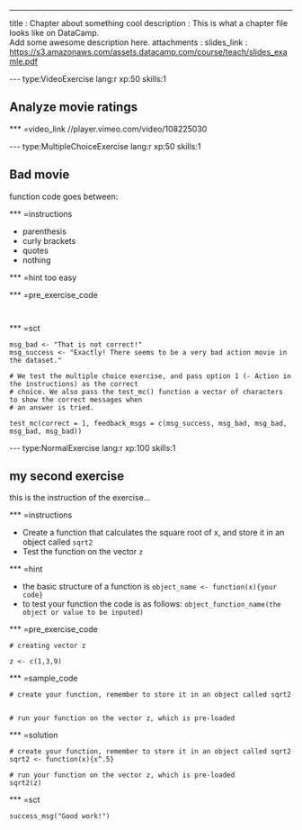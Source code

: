 ---
title       : Chapter about something cool
description : This is what a chapter file looks like on DataCamp.<br>Add some awesome description here.
attachments :
  slides_link : https://s3.amazonaws.com/assets.datacamp.com/course/teach/slides_examle.pdf

--- type:VideoExercise lang:r xp:50 skills:1
## Analyze movie ratings


*** =video_link
//player.vimeo.com/video/108225030

--- type:MultipleChoiceExercise lang:r xp:50 skills:1
## Bad movie

function code goes between:

*** =instructions
- parenthesis
- curly brackets
- quotes
- nothing

*** =hint
too easy

*** =pre_exercise_code
```{r}


```

*** =sct
```{r}
msg_bad <- "That is not correct!"
msg_success <- "Exactly! There seems to be a very bad action movie in the dataset."

# We test the multiple choice exercise, and pass option 1 (- Action in the instructions) as the correct 
# choice. We also pass the test_mc() function a vector of characters to show the correct messages when 
# an answer is tried.
	
test_mc(correct = 1, feedback_msgs = c(msg_success, msg_bad, msg_bad, msg_bad, msg_bad)) 
```

--- type:NormalExercise lang:r xp:100 skills:1
## my second exercise

this is the instruction of the exercise...


*** =instructions
- Create a function that calculates the square root of x, and store it in an object called `sqrt2`
- Test the function on the vector `z` 

*** =hint
- the basic structure of a function is `object_name <- function(x){your code}`
- to test your function the code is as follows: `object_function_name(the object or value to be inputed)`

*** =pre_exercise_code
```{r}
# creating vector z

z <- c(1,3,9)

```

*** =sample_code
```{r}
# create your function, remember to store it in an object called sqrt2


# run your function on the vector z, which is pre-loaded

```

*** =solution
```{r}
# create your function, remember to store it in an object called sqrt2
sqrt2 <- function(x){x^.5}

# run your function on the vector z, which is pre-loaded
sqrt2(z)
```

*** =sct
```{r}
success_msg("Good work!")
```
